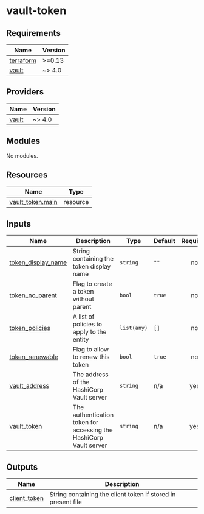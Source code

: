 <!-- BEGIN_TF_DOCS -->
# vault-token

## Requirements

| Name | Version |
|------|---------|
| <a name="requirement_terraform"></a> [terraform](#requirement\_terraform) | >=0.13 |
| <a name="requirement_vault"></a> [vault](#requirement\_vault) | ~> 4.0 |

## Providers

| Name | Version |
|------|---------|
| <a name="provider_vault"></a> [vault](#provider\_vault) | ~> 4.0 |

## Modules

No modules.

## Resources

| Name | Type |
|------|------|
| [vault_token.main](https://registry.terraform.io/providers/hashicorp/vault/latest/docs/resources/token) | resource |

## Inputs

| Name | Description | Type | Default | Required |
|------|-------------|------|---------|:--------:|
| <a name="input_token_display_name"></a> [token\_display\_name](#input\_token\_display\_name) | String containing the token display name | `string` | `""` | no |
| <a name="input_token_no_parent"></a> [token\_no\_parent](#input\_token\_no\_parent) | Flag to create a token without parent | `bool` | `true` | no |
| <a name="input_token_policies"></a> [token\_policies](#input\_token\_policies) | A list of policies to apply to the entity | `list(any)` | `[]` | no |
| <a name="input_token_renewable"></a> [token\_renewable](#input\_token\_renewable) | Flag to allow to renew this token | `bool` | `true` | no |
| <a name="input_vault_address"></a> [vault\_address](#input\_vault\_address) | The address of the HashiCorp Vault server | `string` | n/a | yes |
| <a name="input_vault_token"></a> [vault\_token](#input\_vault\_token) | The authentication token for accessing the HashiCorp Vault server | `string` | n/a | yes |

## Outputs

| Name | Description |
|------|-------------|
| <a name="output_client_token"></a> [client\_token](#output\_client\_token) | String containing the client token if stored in present file |
<!-- END_TF_DOCS -->